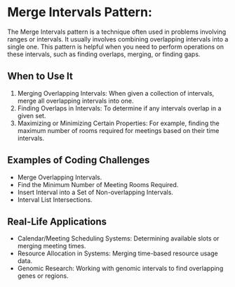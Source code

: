 # Merge Intervals Pattern:
The Merge Intervals pattern is a technique often used in problems involving ranges or intervals. It usually involves combining overlapping intervals into a single one. This pattern is helpful when you need to perform operations on these intervals, such as finding overlaps, merging, or finding gaps.

## When to Use It
1. Merging Overlapping Intervals: When given a collection of intervals, merge all overlapping intervals into one.
2. Finding Overlaps in Intervals: To determine if any intervals overlap in a given set.
3. Maximizing or Minimizing Certain Properties: For example, finding the maximum number of rooms required for meetings based on their time intervals.

## Examples of Coding Challenges
* Merge Overlapping Intervals.
* Find the Minimum Number of Meeting Rooms Required.
* Insert Interval into a Set of Non-overlapping Intervals.
* Interval List Intersections.

## Real-Life Applications
* Calendar/Meeting Scheduling Systems: Determining available slots or merging meeting times.
* Resource Allocation in Systems: Merging time-based resource usage data.
* Genomic Research: Working with genomic intervals to find overlapping genes or regions.
